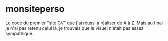# monsiteperso
Le code du premier "site CV" que j'ai réussi à réaliser de A à Z. Mais au final je n'ai pas retenu celui là, je trouvais que le visuel n'était pas assez sympathique.
